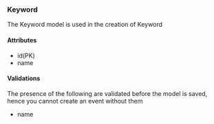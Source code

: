 ### Keyword
The Keyword model is used in the creation of Keyword

#### Attributes
* id(PK)
* name

#### Validations
The presence of the following are validated before the model is saved, hence you cannot create an event without them
* name

